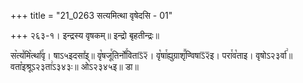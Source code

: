 +++
title = "21_0263 सत्यमित्था वृषेदसि - 01"

+++
२६३-१। इन्द्रस्य वृषकम्॥ इन्द्रो बृहतीन्द्रः॥

स꣥त्य꣤मि꣥त्था꣤꣯वृ। षाऽ५इदसा꣤इ॥ वृ꣡षजू꣯तिर्नो꣯विताऽ᳒२᳒। वृ꣡षा꣯ह्युग्राशृ꣪ण्विषाऽ᳒२᳒इ। परा꣯व꣡ताइ। वृषोऽ२३र्वा꣢॥ वता꣡इश्रूऽ२३ता꣢ऽ३४३ः॥ ओ꣡ऽ२३४५इ॥ डा॥